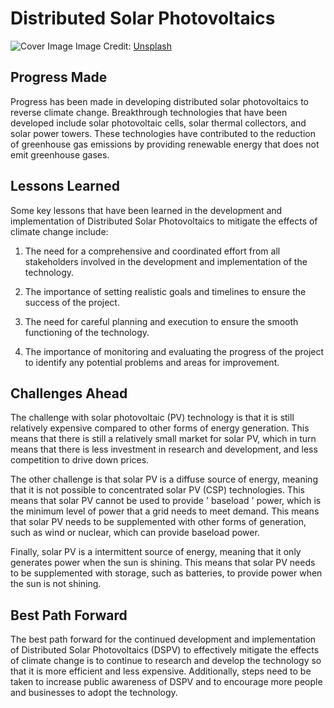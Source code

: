 # Distributed Solar Photovoltaics

![Cover Image](https://images.unsplash.com/photo-1559302504-64aae6ca6b6d?crop=entropy&cs=tinysrgb&fit=max&fm=jpg&ixid=Mnw0NDM1NTZ8MHwxfHNlYXJjaHwxfHxEaXN0cmlidXRlZCUyMFNvbGFyJTIwUGhvdG92b2x0YWljc3xlbnwwfHx8fDE2ODMwNDg5ODE&ixlib=rb-4.0.3&q=80&w=1080)
Image Credit: [Unsplash](https://unsplash.com/@rgaleriacom)

## Progress Made

Progress has been made in developing distributed solar photovoltaics to reverse climate change. Breakthrough technologies that have been developed include solar photovoltaic cells, solar thermal collectors, and solar power towers. These technologies have contributed to the reduction of greenhouse gas emissions by providing renewable energy that does not emit greenhouse gases.

## Lessons Learned

Some key lessons that have been learned in the development and implementation of Distributed Solar Photovoltaics to mitigate the effects of climate change include:

1. The need for a comprehensive and coordinated effort from all stakeholders involved in the development and implementation of the technology.

2. The importance of setting realistic goals and timelines to ensure the success of the project.

3. The need for careful planning and execution to ensure the smooth functioning of the technology.

4. The importance of monitoring and evaluating the progress of the project to identify any potential problems and areas for improvement.

## Challenges Ahead

The challenge with solar photovoltaic (PV) technology is that it is still relatively expensive compared to other forms of energy generation. This means that there is still a relatively small market for solar PV, which in turn means that there is less investment in research and development, and less competition to drive down prices.

The other challenge is that solar PV is a diffuse source of energy, meaning that it is not possible to concentrated solar PV (CSP) technologies. This means that solar PV cannot be used to provide ' baseload ' power, which is the minimum level of power that a grid needs to meet demand. This means that solar PV needs to be supplemented with other forms of generation, such as wind or nuclear, which can provide baseload power.

Finally, solar PV is a intermittent source of energy, meaning that it only generates power when the sun is shining. This means that solar PV needs to be supplemented with storage, such as batteries, to provide power when the sun is not shining.

## Best Path Forward

The best path forward for the continued development and implementation of Distributed Solar Photovoltaics (DSPV) to effectively mitigate the effects of climate change is to continue to research and develop the technology so that it is more efficient and less expensive. Additionally, steps need to be taken to increase public awareness of DSPV and to encourage more people and businesses to adopt the technology.
